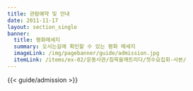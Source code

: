 ```yaml
---
title: 관람예약 및 안내
date: 2011-11-17
layout: section_single
banner:
  title: 평화메세지
  summary: 오시는길에 확인할 수 있는 평화 메세지
  imageLink: /img/pagebanner/guide/admission.jpg
  itemLink: /items/ex-02/운동사관/침묵을깨트리다/첫수요집회-사본/
---
```


{{< guide/admission >}}